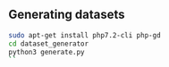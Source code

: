 ## Generating datasets

```sh
sudo apt-get install php7.2-cli php-gd
cd dataset_generator
python3 generate.py
``
